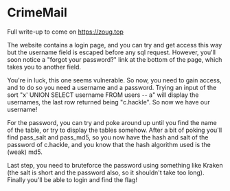# CrimeMail

Full write-up to come on https://zoug.top

The website contains a login page, and you can try and get access this way but the username field is escaped before any sql request. However, you'll soon notice a "forgot your password?" link at the bottom of the page, which takes you to another field.

You're in luck, this one seems vulnerable. So now, you need to gain access, and to do so you need a username and a password. Trying an input of the sort "x' UNION SELECT username FROM users -- a" will display the usernames, the last row returned being "c.hackle". So now we have our username!

For the password, you can try and poke around up until you find the name of the table, or try to display the tables somehow. After a bit of poking you'll find pass\_salt and pass\_md5, so you now have the hash and salt of the password of c.hackle, and you know that the hash algorithm used is the (weak) md5.

Last step, you need to bruteforce the password using something like Kraken (the salt is short and the password also, so it shouldn't take too long). Finally you'll be able to login and find the flag!

